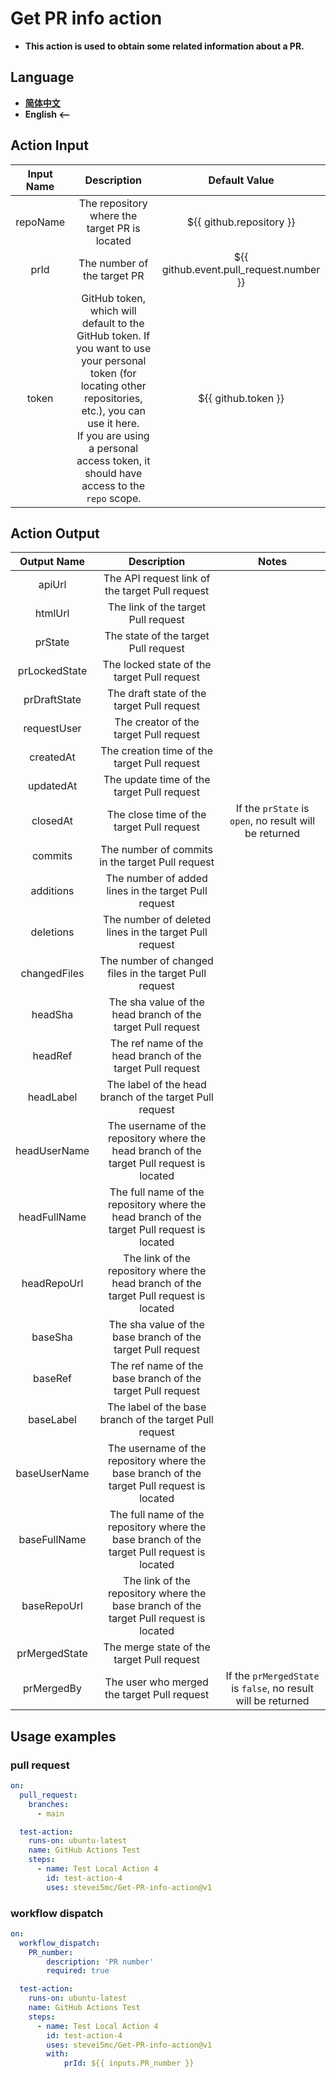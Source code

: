 # Get PR info action
- **This action is used to obtain some related information about a PR.**

## **Language**
- **[简体中文](./README.md)**
- **English  <--**

## **Action Input**

|Input Name|Description|Default Value|
|:-:|:-:|:-:|
|repoName|The repository where the target PR is located|${{ github.repository }}|
|prId|The number of the target PR|${{ github.event.pull_request.number }}|
|token|GitHub token, which will default to the GitHub token. If you want to use your personal token (for locating other repositories, etc.), you can use it here.<br>If you are using a personal access token, it should have access to the `repo` scope.|${{ github.token }}|

## **Action Output**

|Output Name|Description|Notes|
|:-:|:-:|:-:|
|apiUrl|The API request link of the target Pull request||
|htmlUrl|The link of the target Pull request||
|prState|The state of the target Pull request||
|prLockedState|The locked state of the target Pull request||
|prDraftState|The draft state of the target Pull request||
|requestUser|The creator of the target Pull request||
|createdAt|The creation time of the target Pull request||
|updatedAt|The update time of the target Pull request||
|closedAt|The close time of the target Pull request|If the `prState` is `open`, no result will be returned|
|commits|The number of commits in the target Pull request||
|additions|The number of added lines in the target Pull request||
|deletions|The number of deleted lines in the target Pull request||
|changedFiles|The number of changed files in the target Pull request||
|headSha|The sha value of the head branch of the target Pull request||
|headRef|The ref name of the head branch of the target Pull request||
|headLabel|The label of the head branch of the target Pull request||
|headUserName|The username of the repository where the head branch of the target Pull request is located||
|headFullName|The full name of the repository where the head branch of the target Pull request is located||
|headRepoUrl|The link of the repository where the head branch of the target Pull request is located||
|baseSha|The sha value of the base branch of the target Pull request||
|baseRef|The ref name of the base branch of the target Pull request||
|baseLabel|The label of the base branch of the target Pull request||
|baseUserName|The username of the repository where the base branch of the target Pull request is located||
|baseFullName|The full name of the repository where the base branch of the target Pull request is located||
|baseRepoUrl|The link of the repository where the base branch of the target Pull request is located||
|prMergedState|The merge state of the target Pull request||
|prMergedBy|The user who merged the target Pull request|If the `prMergedState` is `false`, no result will be returned|

## **Usage examples**

### **pull request**
```yml
on:
  pull_request:
    branches:
      - main

  test-action:
    runs-on: ubuntu-latest
    name: GitHub Actions Test
    steps:
      - name: Test Local Action 4 
        id: test-action-4
        uses: stevei5mc/Get-PR-info-action@v1
```

### **workflow dispatch**

```yml
on:
  workflow_dispatch:
    PR_number:
        description: 'PR number'
        required: true

  test-action:
    runs-on: ubuntu-latest
    name: GitHub Actions Test
    steps:
      - name: Test Local Action 4 
        id: test-action-4
        uses: stevei5mc/Get-PR-info-action@v1
        with:
            prId: ${{ inputs.PR_number }}
```